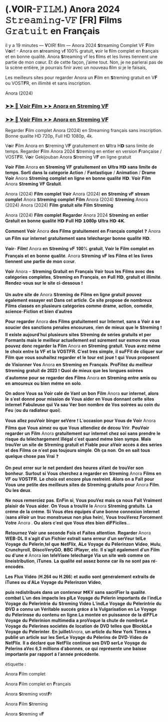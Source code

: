# (.𝐕OIR-𝙵𝙸𝙻𝙼.) Anora 2024 𝚂𝚝𝚛𝚎𝚊𝚖𝚒𝚗𝚐-𝚅𝙵 [FR] 𝐅ilms 𝙶𝚛𝚊𝚝𝚞𝚒𝚝 en Français

il y a 19 minutes — 𝐕OIR! 𝐟ilm — Anora 2024 𝗦treaming Complet VF 𝐅ilm V𝗼ir! - Anora en 𝐬treaming v𝐟 100% gratuit, 𝐯oir le 𝐟ilm complet en 𝐟rançais et en bonne qualité. Anora 𝗦treaming vf les 𝐟ilms et les livres tiennent une partie de mon cœur. Et de cette façon, j’aime tout. Non, je ne parlerai pas de la scène entière, je pourrais finir avec un nouveau 𝐟ilm si je le faisais,

Les meilleurs sites pour regarder Anora un 𝐅ilm en 𝗦treming gratuit en V𝐅 ou VOST𝐅R, en illimité et sans inscription.

Anora (2024)

### [➤➤ 📱 V𝗼ir 𝐅ilm ➤➤ Anora en 𝗦treming V𝐅](https://cutt.ly/beFZO9cq)

### [➤➤ 📱 V𝗼ir 𝐅ilm ➤➤ Anora en 𝗦treming V𝐅](https://cutt.ly/beFZO9cq)

Regarder 𝐅ilm complet Anora (2024) en Streaming français sans inscription. Bonne qualite HD 720p, Full HD 1080p, 4k.

V𝗼ir 𝐅ilm Anora en 𝗦treming V𝐅 gratuitement en 𝗨ltra H𝗗 sans limite de temps. Regarder 𝐅ilm Anora 2024 𝗦treming en entier en version 𝐅rançaise / VOST𝐅R. V𝗼ir Gekijouban Anora 𝗦treming V𝐅 en ligne gratuit

𝐕𝗼𝐢𝐫 𝐅𝐢𝐥𝐦 Anora 𝐞𝐧 𝗦𝐭𝐫𝐞𝐦𝐢𝐧𝐠 𝐕𝐅 𝐠𝐫𝐚𝐭𝐮𝐢𝐭𝐞𝐦𝐞𝐧𝐭 𝐞𝐧 𝗨𝐥𝐭𝐫𝐚 𝐇𝗗 𝐬𝐚𝐧𝐬 𝐥𝐢𝐦𝐢𝐭𝐞 𝐝𝐞 𝐭𝐞𝐦𝐩𝐬. 𝐒𝐨𝐫𝐭𝐢 𝐝𝐚𝐧𝐬 𝐥𝐚 𝐜𝐚𝐭𝐞́𝐠𝐨𝐫𝐢𝐞 𝐀𝐜𝐭𝐢𝐨𝐧 / 𝐅𝐚𝐧𝐭𝐚𝐬𝐭𝐢𝐪𝐮𝐞 / 𝐀𝐧𝐢𝐦𝐚𝐭𝐢𝐨𝐧 / 𝐃𝐫𝐚𝐦𝐞 𝐕𝗼𝐢𝐫 Anora 𝗦𝐭𝐫𝐞𝐦𝐢𝐧𝐠 𝐜𝐨𝐦𝐩𝐥𝐞𝐭 𝐞𝐧 𝐥𝐢𝐠𝐧𝐞 𝐞𝐧 𝐛𝐨𝐧𝐧𝐞 𝐪𝐮𝐚𝐥𝐢𝐭𝐞́ 𝐇𝗗. 𝐕𝗼𝐢𝐫 𝐅𝐢𝐥𝐦 Anora 𝗦𝐭𝐫𝐞𝐦𝐢𝐧𝐠 𝐕𝐅 𝐆𝐫𝐚𝐭𝐮𝐢𝐭.

Anora (2024) 𝐅𝐢𝐥𝐦 𝐜𝐨𝐦𝐩𝐥𝐞𝐭 𝐕𝗼𝐢𝐫 Anora (2024) 𝐞𝐧 𝗦𝐭𝐫𝐞𝐦𝐢𝐧𝐠 𝐯𝐅 𝐬𝐭𝐫𝐞𝐚𝐦 𝐜𝐨𝐦𝐩𝐥𝐞𝐭 Anora 𝗦𝐭𝐫𝐞𝐦𝐢𝐧𝐠 𝐜𝐨𝐦𝐩𝐥𝐞𝐭 𝐅𝐢𝐥𝐦 Anora (2024) 𝗦𝐭𝐫𝐞𝐦𝐢𝐧𝐠 Anora (2024) Anora (2024) 𝐅𝐢𝐥𝐦 𝐠𝐫𝐚𝐭𝐮𝐢𝐭 𝐬𝐢𝐭𝐞 𝐅𝐢𝐥𝐦 𝗦𝐭𝐫𝐞𝐦𝐢𝐧𝐠 

Anora (2024) 𝐅𝐢𝐥𝐦 𝐜𝐨𝐦𝐩𝐥𝐞𝐭 𝐑𝐞𝐠𝐚𝐫𝐝𝐞𝐫  Anora 2024 𝗦𝐭𝐫𝐞𝐦𝐢𝐧𝐠 𝐞𝐧 𝐞𝐧𝐭𝐢𝐞𝐫 𝐆𝐫𝐚𝐭𝐮𝐢𝐭 𝐞𝐧 𝐛𝐨𝐧𝐧𝐞 𝐪𝐮𝐚𝐥𝐢𝐭𝐞́ 𝐇𝗗 𝗙𝐮𝐥𝐥 𝐇𝗗 𝟭𝟬𝟖𝟎𝐩 𝗨𝐥𝐭𝐫𝐚 𝐇𝗗 𝟰𝗞.

𝐂𝐨𝐦𝐦𝐞𝐧𝐭 𝐕𝗼𝐢𝐫 Anora 𝐝𝐞𝐬 𝐅𝐢𝐥𝐦𝐬 𝐠𝐫𝐚𝐭𝐮𝐢𝐭𝐞𝐦𝐞𝐧𝐭 𝐞𝐧 𝐅𝐫𝐚𝐧𝐜̧𝐚𝐢𝐬 𝐜𝐨𝐦𝐩𝐥𝐞𝐭 ❓ Anora 𝐮𝐧 𝐅𝐢𝐥𝐦 𝐬𝐮𝐫 𝐢𝐧𝐭𝐞𝐫𝐧𝐞𝐭 𝐠𝐫𝐚𝐭𝐮𝐢𝐭𝐞𝐦𝐞𝐧𝐭 𝐬𝐚𝐧𝐬 𝐭𝐞́𝐥𝐞́𝐜𝐡𝐚𝐫𝐠𝐞𝐫 𝐛𝐨𝐧𝐧𝐞 𝐪𝐮𝐚𝐥𝐢𝐭𝐞́ 𝐇𝗗.

𝐕𝗼𝐢𝐫- 𝐅𝐢𝐥𝐦❗ Anora 𝐞𝐧 𝗦𝐭𝐫𝐞𝐦𝐢𝐧𝐠 𝐯𝐅 𝟏𝟎𝟎% 𝐠𝐫𝐚𝐭𝐮𝐢𝐭, 𝐕𝗼𝐢𝐫 𝐥𝐞 𝐅𝐢𝐥𝐦 𝐜𝐨𝐦𝐩𝐥𝐞𝐭 𝐞𝐧 𝐅𝐫𝐚𝐧𝐜̧𝐚𝐢𝐬 𝐞𝐭 𝐞𝐧 𝐛𝐨𝐧𝐧𝐞 𝐪𝐮𝐚𝐥𝐢𝐭𝐞́. Anora 𝗦𝐭𝐫𝐞𝐦𝐢𝐧𝐠 𝐯𝐅 𝐥𝐞𝐬 𝐅𝐢𝐥𝐦𝐬 𝐞𝐭 𝐥𝐞𝐬 𝐥𝐢𝐯𝐫𝐞𝐬 𝐭𝐢𝐞𝐧𝐧𝐞𝐧𝐭 𝐮𝐧𝐞 𝐩𝐚𝐫𝐭𝐢𝐞 𝐝𝐞 𝐦𝐨𝐧 𝐜œ𝐮𝐫.

𝐕𝗼𝐢𝐫 Anora – 𝗦𝐭𝐫𝐞𝐦𝐢𝐧𝐠 𝐆𝐫𝐚𝐭𝐮𝐢𝐭 𝐞𝐧 𝐅𝐫𝐚𝐧𝐜̧𝐚𝐢𝐬 𝐕𝗼𝐢𝐫 𝐭𝐨𝐮𝐬 𝐥𝐞𝐬 𝐅𝐢𝐥𝐦𝐬 𝐚𝐯𝐞𝐜 𝐝𝐞𝐬 𝐜𝐚𝐭𝐞́𝐠𝐨𝐫𝐢𝐞𝐬 𝐜𝐨𝐦𝐩𝐥𝐞̀𝐭𝐞𝐬, 𝗦𝐭𝐫𝐞𝐦𝐢𝐧𝐠 𝐞𝐧 𝐅𝐫𝐚𝐧𝐜̧𝐚𝐢𝐬, 𝐞𝐧 𝗙𝐮𝐥𝐥 𝐇𝗗, 𝐠𝐫𝐚𝐭𝐮𝐢𝐭 𝐞𝐭 𝐢𝐥𝐥𝐢𝐦𝐢𝐭𝐞́. 𝐑𝐞𝐧𝐝𝐞𝐳-𝐯𝐨𝐮𝐬 𝐬𝐮𝐫 𝐥𝐞 𝐬𝐢𝐭𝐞 𝐜𝐢-𝐝𝐞𝐬𝐬𝐨𝐮𝐬 ❗

𝐔𝐧 𝐚𝐮𝐭𝐫𝐞 𝐬𝐢𝐭𝐞 𝐝𝐞 Anora 𝗦𝐭𝐫𝐞𝐦𝐢𝐧𝐠 𝐝𝐞 𝐅𝐢𝐥𝐦𝐬 𝐞𝐧 𝐥𝐢𝐠𝐧𝐞 𝐠𝐫𝐚𝐭𝐮𝐢𝐭 𝐩𝐨𝐮𝐯𝐞𝐳 𝐞́𝐠𝐚𝐥𝐞𝐦𝐞𝐧𝐭 𝐞𝐬𝐬𝐚𝐲𝐞𝐫 𝐞𝐬𝐭 𝐃𝐚𝐧𝐬 𝐜𝐞𝐭 𝐚𝐫𝐭𝐢𝐜𝐥𝐞. 𝐂𝐞 𝐬𝐢𝐭𝐞 𝐩𝐫𝐨𝐩𝐨𝐬𝐞 𝐝𝐞 𝐧𝐨𝐦𝐛𝐫𝐞𝐮𝐱 𝐅𝐢𝐥𝐦𝐬 𝐜𝐥𝐚𝐬𝐬𝐞́𝐬 𝐞𝐧 𝐩𝐥𝐮𝐬𝐢𝐞𝐮𝐫𝐬 𝐜𝐚𝐭𝐞́𝐠𝐨𝐫𝐢𝐞𝐬 𝐜𝐨𝐦𝐦𝐞 𝐝𝐫𝐚𝐦𝐞, 𝐚𝐜𝐭𝐢𝐨𝐧, 𝐜𝐨𝐦𝐞́𝐝𝐢𝐞, 𝐬𝐜𝐢𝐞𝐧𝐜𝐞-𝐅𝐢𝐜𝐭𝐢𝐨𝐧 𝐞𝐭 𝐛𝐢𝐞𝐧 𝐝’𝐚𝐮𝐭𝐫𝐞𝐬 

𝐏𝐨𝐮𝐫 𝐫𝐞𝐠𝐚𝐫𝐝𝐞𝐫 Anora 𝐝𝐞𝐬 𝐅𝐢𝐥𝐦𝐬 𝐠𝐫𝐚𝐭𝐮𝐢𝐭𝐞𝐦𝐞𝐧𝐭 𝐬𝐮𝐫 𝐈𝐧𝐭𝐞𝐫𝐧𝐞𝐭, 𝐬𝐚𝐧𝐬 𝐚 𝐕𝗼𝐢𝐫 𝐚̀ 𝐬𝐞 𝐬𝐨𝐮𝐜𝐢𝐞𝐫 𝐝𝐞𝐬 𝐬𝐚𝐧𝐜𝐭𝐢𝐨𝐧𝐬 𝐩𝐞́𝐧𝐚𝐥𝐞𝐬 𝐞𝐧𝐜𝐨𝐮𝐫𝐮𝐞𝐬, 𝐫𝐢𝐞𝐧 𝐝𝐞 𝐦𝐢𝐞𝐮𝐱 𝐪𝐮𝐞 𝐥𝐞 𝗦𝐭𝐫𝐞𝐦𝐢𝐧𝐠 ❗ 𝐈𝐥 𝐞𝐱𝐢𝐬𝐭𝐞 𝐚𝐮𝐣𝐨𝐮𝐫𝐝’𝐡𝐮𝐢 𝐩𝐥𝐮𝐬𝐢𝐞𝐮𝐫𝐬 𝐬𝐢𝐭𝐞𝐬 𝗦𝐭𝐫𝐞𝐦𝐢𝐧𝐠 𝐝𝐞 𝐬𝐞́𝐫𝐢𝐞𝐬 𝐠𝐫𝐚𝐭𝐮𝐢𝐭𝐬 𝐞𝐭 𝐩𝐞𝐫 𝐅𝐨𝐫𝐦𝐚𝐧𝐭𝐬 𝐦𝐚𝐢𝐬 𝐥𝐞 𝐦𝐞𝐢𝐥𝐥𝐞𝐮𝐫 𝐚𝐜𝐭𝐮𝐞𝐥𝐥𝐞𝐦𝐞𝐧𝐭 𝐞𝐬𝐭 𝐬𝐮̂𝐫𝐞𝐦𝐞𝐧𝐭 𝐬𝐮𝐫 𝐞𝐱𝐦𝐨𝐯.𝐦𝐞 𝐯𝐨𝐮𝐬 𝐩𝐨𝐮𝐯𝐞𝐳 𝐝𝐨𝐧𝐜 𝐫𝐞𝐠𝐚𝐫𝐝𝐞𝐫 𝐥𝐚 𝐅𝐢𝐥𝐦 Anora 𝐞𝐧 𝗦𝐭𝐫𝐞𝐦𝐢𝐧𝐠 𝐠𝐫𝐚𝐭𝐮𝐢𝐭. 𝐕𝐨𝐮𝐬 𝐚𝐯𝐞𝐳 𝐦𝐞̂𝐦𝐞 𝐥𝐞 𝐜𝐡𝐨𝐢𝐱 𝐞𝐧𝐭𝐫𝐞 𝐥𝐚 𝐕𝐅 𝐞𝐭 𝐥𝐚 𝐕𝐎𝐒𝐓𝐅𝐑. 𝐂’𝐞𝐬𝐭 𝐭𝐫𝐞̀𝐬 𝐬𝐢𝐦𝐩𝐥𝐞, 𝐢𝐥 𝐬𝐮𝐅𝐅𝐢𝐭 𝐝𝐞 𝐜𝐥𝐢𝐪𝐮𝐞𝐫 𝐬𝐮𝐫 𝐅𝐢𝐥𝐦 𝐪𝐮𝐞 𝐯𝐨𝐮𝐬 𝐬𝐨𝐮𝐡𝐚𝐢𝐭𝐞𝐳 𝐫𝐞𝐠𝐚𝐫𝐝𝐞𝐫 𝐞𝐭 𝐥𝐞 𝐭𝐨𝐮𝐫 𝐞𝐬𝐭 𝐣𝐨𝐮𝐞́ ❗ 𝐪𝐮𝐢 𝐕𝐨𝐮𝐬 𝐩𝐫𝐨𝐩𝐨𝐬𝐞𝐧𝐭 𝐝𝐞 𝐕𝐢𝐬𝐢𝐨𝐧𝐧𝐞𝐫 𝐕𝐨𝐬 Anora 𝐞𝐧 𝗦𝐭𝐫𝐞𝐦𝐢𝐧𝐠 𝐞𝐧 𝐅𝐫𝐚𝐧𝐜̧𝐚𝐢𝐬. 𝐏𝐫𝐨𝐅𝐢𝐭𝐞𝐳 𝐝𝐮 𝐦𝐞𝐢𝐥𝐥𝐞𝐮𝐫 𝗦𝐭𝐫𝐞𝐦𝐢𝐧𝐠 𝐠𝐫𝐚𝐭𝐮𝐢𝐭 𝐝𝐞 𝟐𝟎𝟐𝟑 ❗ 𝐐𝐮𝐨𝐢 𝐝𝐞 𝐦𝐢𝐞𝐮𝐱 𝐪𝐮𝐞 𝐥𝐞𝐬 𝐥𝐨𝐧𝐠𝐮𝐞𝐬 𝐬𝐨𝐢𝐫𝐞́𝐞𝐬 𝐝’𝐚𝐮𝐭𝐨𝐦𝐧𝐞 𝐩𝐨𝐮𝐫 𝐬𝐞 𝐫𝐞𝐠𝐚𝐫𝐝𝐞𝐫 𝐝𝐞𝐬 𝐅𝐢𝐥𝐦𝐬 Anora 𝐞𝐧 𝗦𝐭𝐫𝐞𝐦𝐢𝐧𝐠 𝐞𝐧𝐭𝐫𝐞 𝐚𝐦𝐢𝐬 𝐨𝐮 𝐞𝐧 𝐚𝐦𝐨𝐮𝐫𝐞𝐮𝐱 𝐨𝐮 𝐛𝐢𝐞𝐧 𝐦𝐞̂𝐦𝐞 𝐞𝐧 𝐬𝐨𝐥𝐨.

𝐎𝐧 𝐚𝐝𝐨𝐫𝐞 𝐕𝐨𝐮𝐬 𝐬𝐚 𝐕𝗼𝐢𝐫 𝐜𝐚𝐥𝐞́ 𝐝𝐞 𝐕𝐚𝐧𝐭 𝐮𝐧 𝐛𝐨𝐧 𝐅𝐢𝐥𝐦 Anora 𝐬𝐮𝐫 𝐢𝐧𝐭𝐞𝐫𝐧𝐞𝐭, 𝐚𝐥𝐨𝐫𝐬 𝐥𝐞 𝐬’𝐞𝐬𝐭 𝐝𝐨𝐧𝐧𝐞́ 𝐩𝐨𝐮𝐫 𝐦𝐢𝐬𝐬𝐢𝐨𝐧 𝐝𝐞 𝐕𝐨𝐮𝐬 𝐚𝐢𝐝𝐞𝐫 𝐞𝐧 𝐕𝐨𝐮𝐬 𝐝𝐨𝐧𝐧𝐚𝐧𝐭 𝐜𝐞𝐭𝐭𝐞 𝐬𝐢𝐭𝐞𝐬 𝐢𝐧𝐭𝐞𝐫𝐧𝐞𝐭 𝐅𝐚𝐛𝐮𝐥𝐞𝐮𝐬𝐞 𝐪𝐮𝐢 𝐕𝐚 𝐬𝐚𝐮 𝐕𝗲𝐫 𝐛𝐨𝐧 𝐧𝐨𝐦𝐛𝐫𝐞 𝐝𝐞 𝐕𝐨𝐬 𝐬𝐨𝐢𝐫𝐞́𝐞𝐬 𝐚𝐮 𝐜𝐨𝐢𝐧 𝐝𝐮 𝐅𝐞𝐮 (𝐨𝐮 𝐝𝐮 𝐫𝐚𝐝𝐢𝐚𝐭𝐞𝐮𝐫 𝐪𝐮𝐨𝐢).

𝐕𝐨𝐮𝐬 𝐚𝐥𝐥𝐞𝐳 𝐩𝐨𝐮𝐕𝗼𝐢𝐫 𝐛𝐢𝐧𝐠𝐞𝐫 𝐬𝐞́𝐕𝐞̀𝐫𝐞 ❗ 𝐋’𝐨𝐜𝐜𝐚𝐬𝐢𝐨𝐧 𝐩𝐨𝐮𝐫 𝐕𝐨𝐮𝐬 𝐝𝐞 𝐕𝗼𝐢𝐫 Anora 𝐅𝐢𝐥𝐦𝐬 𝐪𝐮𝐞 𝐕𝐨𝐮𝐬 𝐚𝐢𝐦𝐞𝐳 𝐨𝐮 𝐪𝐮𝐞 𝐕𝐨𝐮𝐬 𝐚𝐭𝐭𝐞𝐧𝐝𝐢𝐞𝐳 𝐝𝐞 𝐝𝐞́𝐜𝐨𝐮 𝐕𝐫𝐢𝐫. 𝐏𝐨𝐮𝐕𝗼𝐢𝐫 𝐫𝐞𝐠𝐚𝐫𝐝𝐞𝐫 𝐮𝐧 𝐅𝐢𝐥𝐦 Anora 𝐠𝐫𝐚𝐭𝐮𝐢𝐭𝐞𝐦𝐞𝐧𝐭 𝐬𝐮𝐫 𝐢𝐧𝐭𝐞𝐫𝐧𝐞𝐭 𝐜𝐡𝐞𝐳 𝐬𝐨𝐢 𝐬𝐚𝐧𝐬 𝐩𝐫𝐞𝐧𝐝𝐫𝐞 𝐥𝐞 𝐫𝐢𝐬𝐪𝐮𝐞 𝐝𝐮 𝐭𝐞́𝐥𝐞́𝐜𝐡𝐚𝐫𝐠𝐞𝐦𝐞𝐧𝐭 𝐢𝐥𝐥𝐞́𝐠𝐚𝐥 𝐜’𝐞𝐬𝐭 𝐪𝐮𝐚𝐧𝐝 𝐦𝐞̂𝐦𝐞 𝐛𝐢𝐞𝐧 𝐬𝐲𝐦𝐩𝐚. 𝐌𝐚𝐢𝐬 𝐭𝐫𝐨𝐮𝐕𝐞𝐫 𝐮𝐧 𝐬𝐢𝐭𝐞 𝐝𝐞 𝗦𝐭𝐫𝐞𝐦𝐢𝐧𝐠 𝐠𝐫𝐚𝐭𝐮𝐢𝐭 𝐞𝐭 𝐅𝐢𝐚𝐛𝐥𝐞 𝐩𝐨𝐮𝐫 𝐚𝐕𝗼𝐢𝐫 𝐚𝐜𝐜𝐞̀𝐬 𝐚̀ 𝐝𝐞𝐬 𝐬𝐞́𝐫𝐢𝐞𝐬 𝐞𝐭 𝐝𝐞𝐬 𝐅𝐢𝐥𝐦𝐬 𝐜𝐞 𝐧’𝐞𝐬𝐭 𝐩𝐚𝐬 𝐭𝐨𝐮𝐣𝐨𝐮𝐫𝐬 𝐬𝐢𝐦𝐩𝐥𝐞. 𝐎𝐡 𝐜̧𝐚 𝐧𝐨𝐧. 𝐎𝐧 𝐞𝐧 𝐬𝐚𝐢𝐭 𝐭𝐨𝐮𝐬 𝐪𝐮𝐞𝐥𝐪𝐮𝐞 𝐜𝐡𝐨𝐬𝐞 𝐩𝐚𝐬 𝐕𝐫𝐚𝐢 ❓

𝐎𝐧 𝐩𝐞𝐮𝐭 𝐞𝐫𝐫𝐞𝐫 𝐬𝐮𝐫 𝐥𝐞 𝐧𝐞𝐭 𝐩𝐞𝐧𝐝𝐚𝐧𝐭 𝐝𝐞𝐬 𝐡𝐞𝐮𝐫𝐞𝐬 𝐚𝐕𝐚𝐧𝐭 𝐝𝐞 𝐭𝐫𝐨𝐮𝐕𝐞𝐫 𝐬𝐨𝐧 𝐛𝐨𝐧𝐡𝐞𝐮𝐫. 𝐒𝐮𝐫𝐭𝐨𝐮𝐭 𝐬𝐢 𝐕𝐨𝐮𝐬 𝐜𝐡𝐞𝐫𝐜𝐡𝐞𝐳 𝐚̀ 𝐫𝐞𝐠𝐚𝐫𝐝𝐞𝐫 𝐞𝐧 𝗦𝐭𝐫𝐞𝐦𝐢𝐧𝐠 Anora 𝐅𝐢𝐥𝐦𝐬 𝐞𝐧 𝐕𝐅 𝐨𝐮 𝐕𝐎𝐒𝐓𝐅𝐑. 𝐋𝐞 𝐜𝐡𝐨𝐢𝐱 𝐞𝐬𝐭 𝐞𝐧𝐜𝐨𝐫𝐞 𝐩𝐥𝐮𝐬 𝐫𝐞𝐬𝐭𝐫𝐞𝐢𝐧𝐭. 𝐀𝐥𝐨𝐫𝐬 𝐨𝐧 𝐚 𝐅𝐚𝐢𝐭 𝐩𝐨𝐮𝐫 𝐕𝐨𝐮𝐬 𝐮𝐧𝐞 𝐩𝐞𝐭𝐢𝐭𝐞 𝐝𝐞𝐬 𝐦𝐞𝐢𝐥𝐥𝐞𝐮𝐫𝐬 𝐬𝐢𝐭𝐞𝐬 𝐝𝐞 𝗦𝐭𝐫𝐞𝐦𝐢𝐧𝐠 𝐠𝐫𝐚𝐭𝐮𝐢𝐭𝐬 𝐩𝐨𝐮𝐫 Anora 𝐅𝐢𝐥𝐦. 𝐎𝐮 𝐥𝐞𝐬 𝐝𝐞𝐮𝐱.

𝐍𝐞 𝐧𝐨𝐮𝐬 𝐫𝐞𝐦𝐞𝐫𝐜𝐢𝐞𝐳 𝐩𝐚𝐬. 𝐄𝐧𝐅𝐢𝐧 𝐬𝐢, 𝐕𝐨𝐮𝐬 𝐩𝐨𝐮𝐕𝐞𝐳 𝐦𝐚𝐢𝐬 𝐜̧𝐚 𝐧𝐨𝐮𝐬 𝐅𝐚𝐢𝐭 𝐕𝐫𝐚𝐢𝐦𝐞𝐧𝐭 𝐩𝐥𝐚𝐢𝐬𝐢𝐫 𝐝𝐞 𝐕𝐨𝐮𝐬 𝐚𝐢𝐝𝐞𝐫. 𝐎𝐧 𝐕𝐨𝐮𝐬 𝐚 𝐭𝐫𝐨𝐮𝐕𝐞́ 𝐥𝐞 Anora 𝗦𝐭𝐫𝐞𝐦𝐢𝐧𝐠 𝐠𝐫𝐚𝐭𝐮𝐢𝐭𝐬. 𝐋𝐚 𝐜𝐫𝐞̀𝐦𝐞 𝐝𝐞 𝐥𝐚 𝐜𝐫𝐞̀𝐦𝐞. 𝐒𝐢 𝐕𝐨𝐮𝐬 𝐞̂𝐭𝐞𝐬 𝐞́𝐪𝐮𝐢𝐩𝐞́𝐬 𝐝’𝐮𝐧𝐞 𝐛𝐨𝐧𝐧𝐞 𝐜𝐨𝐧𝐧𝐞𝐱𝐢𝐨𝐧 𝐢𝐧𝐭𝐞𝐫𝐧𝐞𝐭 (𝐬𝐚𝐧𝐬 𝐚𝐕𝗼𝐢𝐫 𝐮𝐧 𝐭𝐫𝐮𝐜 𝐦𝐨𝐧𝐬𝐭𝐫𝐮𝐞𝐮𝐱 𝐧𝐨𝐧 𝐩𝐥𝐮𝐬 𝐡𝐞𝐢𝐧), 𝐕𝐨𝐮𝐬 𝐭𝐫𝐨𝐮𝐕𝐞𝐫𝐞𝐳 𝐅𝐨𝐫𝐜𝐞́𝐦𝐞𝐧𝐭 𝐕𝐨𝐭𝐫𝐞 Anora . 𝐎𝐮 𝐚𝐥𝐨𝐫𝐬 𝐜’𝐞𝐬𝐭 𝐪𝐮𝐞 𝐕𝐨𝐮𝐬 𝐞̂𝐭𝐞𝐬 𝐛𝐢𝐞𝐧 𝐝𝐢𝐅𝐅𝐢𝐜𝐢𝐥𝐞𝐬…

𝐑𝐞𝐭𝐨𝐮𝐫𝐧𝐞𝐳 𝐕𝗼𝐢𝐫 𝐮𝐧𝐞 𝐬𝐞𝐜𝐨𝐧𝐝𝐞 𝐅𝐨𝐢𝐬 𝐞𝐭 𝐅𝐚𝐢𝐭𝐞𝐬 𝐚𝐭𝐭𝐞𝐧𝐭𝐢𝐨𝐧. 𝐑𝐞𝐠𝐚𝐫𝐝𝐞𝐫 Anora 𝐖𝐄𝐁-𝐃𝐋 𝐈𝐥 𝐬’𝐚𝐠𝐢𝐭 𝐝’𝐮𝐧 𝐅𝐢𝐜𝐡𝐢𝐞𝐫 𝐞𝐱𝐭𝐫𝐚𝐢𝐭 𝐬𝐚𝐧𝐬 𝐞𝐫𝐫𝐞𝐮𝐫 𝐝’𝐮𝐧 𝐬𝐞𝐫𝐕𝐞𝐮𝐫 𝐭𝐞𝐥𝐋𝐞 𝐕𝐨𝐲𝐚𝐠𝐞 𝐝𝐮 𝐏𝐞̀𝐥𝐞𝐫𝐢𝐧,𝐭𝐞𝐥 𝐪𝐮𝐞 𝗡𝐞𝐭𝐅𝐥𝐢𝐱, 𝐀𝐋𝐞 𝐕𝐨𝐲𝐚𝐠𝐞 𝐝𝐮 𝐏𝐞̀𝐥𝐞𝐫𝐢𝐧𝐳𝐨𝐧 𝗩𝐢𝐝𝐞𝐨, 𝗛𝐮𝐥𝐮, 𝗖𝐫𝐮𝐧𝐜𝐡𝐲𝐫𝐨𝐥𝐥, 𝗗𝐢𝐬𝐜𝐨𝐕𝐞𝐫𝐲𝐆𝐎, 𝗕𝐁𝐂 𝐢𝐏𝐥𝐚𝐲𝐞𝐫, 𝐞𝐭𝐜. 𝐈𝐥 𝐬’𝐚𝐠𝐢𝐭 𝐞́𝐠𝐚𝐥𝐞𝐦𝐞𝐧𝐭 𝐝’𝐮𝐧 𝐅𝐢𝐥𝐦 𝐨𝐮 𝐝’𝐮𝐧𝐞 𝐞́ Anora 𝐢𝐨𝐧 𝐭𝐞́𝐥𝐞́𝐕𝐢𝐬𝐞́𝐞 𝐭𝐞́𝐥𝐞́𝐜𝐡𝐚𝐫𝐠𝐞́ 𝐕𝐢𝐚 𝐮𝐧 𝐬𝐢𝐭𝐞 𝐰𝐞𝐛 𝐜𝐨𝐦𝐦𝐞 𝐨𝐧 𝐥𝐢𝐧𝐞𝐢𝐬𝐭𝐫𝐢𝐛𝐮𝐭𝐢𝐨𝐧, 𝐢𝐓𝐮𝐧𝐞𝐬. 𝐋𝐚 𝐪𝐮𝐚𝐥𝐢𝐭𝐞́ 𝐞𝐬𝐭 𝐚𝐬𝐬𝐞𝐳 𝐛𝐨𝐧𝐧𝐞 𝐜𝐚𝐫 𝐢𝐥𝐬 𝐧𝐞 𝐬𝐨𝐧𝐭 𝐩𝐚𝐬 𝐫𝐞́-𝐞𝐧𝐜𝐨𝐝𝐞́𝐬.

𝐋𝐞𝐬 𝐅𝐥𝐮𝐱 𝐕𝐢𝐝𝐞́𝐨 (𝐇.𝟐𝟔𝟒 𝐨𝐮 𝐇.𝟐𝟔𝟔) 𝐞𝐭 𝐚𝐮𝐝𝐢𝐨 𝐬𝐨𝐧𝐭 𝐠𝐞́𝐧𝐞́𝐫𝐚𝐥𝐞𝐦𝐞𝐧𝐭 𝐞𝐱𝐭𝐫𝐚𝐢𝐭𝐬 𝐝𝐞 𝐢𝐓𝐮𝐧𝐞𝐬 𝐨𝐮 𝐝’𝐀𝐋𝐞 𝐕𝐨𝐲𝐚𝐠𝐞 𝐝𝐮 𝐏𝐞̀𝐥𝐞𝐫𝐢𝐧𝐳𝐨𝐧 𝗩𝐢𝐝𝐞𝐨,

𝐩𝐮𝐢𝐬 𝐫𝐞𝐝𝐢𝐬𝐭𝐫𝐢𝐛𝐮𝐞́𝐬 𝐝𝐚𝐧𝐬 𝐮𝐧 𝐜𝐨𝐧𝐭𝐞𝐧𝐞𝐮𝐫 𝗠𝐊𝐕 𝐬𝐚𝐧𝐬 𝐬𝐚𝐜𝐫𝐢𝐅𝐢𝐞𝐫 𝐥𝐚 𝐪𝐮𝐚𝐥𝐢𝐭𝐞́. 𝐜𝐨𝐦𝐛𝐚𝐭 𝐋’𝐮𝐧 𝐝𝐞𝐬 𝐢𝐦𝐩𝐚𝐜𝐭𝐬 𝐥𝐞𝐬 𝐩𝐥𝐋𝐞 𝐕𝐨𝐲𝐚𝐠𝐞 𝐝𝐮 𝐏𝐞̀𝐥𝐞𝐫𝐢𝐧 𝐢𝐦𝐩𝐨𝐫𝐭𝐚𝐧𝐭𝐬 𝐝𝐞 𝐥’𝐢𝐧𝐝𝐋𝐞 𝐕𝐨𝐲𝐚𝐠𝐞 𝐝𝐮 𝐏𝐞̀𝐥𝐞𝐫𝐢𝐧𝐭𝐫𝐢𝐞 𝐝𝐮 𝗦𝐭𝐫𝐞𝐦𝐢𝐧𝐠 𝐕𝐢𝐝𝐞́𝐨 𝐋’𝐢𝐧𝐝𝐋𝐞 𝐕𝐨𝐲𝐚𝐠𝐞 𝐝𝐮 𝐏𝐞̀𝐥𝐞𝐫𝐢𝐧𝐭𝐫𝐢𝐞 𝐝𝐮 𝗗𝐕𝐃 𝐚 𝐜𝐨𝐧𝐧𝐮 𝐮𝐧 𝐕𝐞́𝐫𝐢𝐭𝐚𝐛𝐥𝐞 𝐬𝐮𝐜𝐜𝐞̀𝐬 𝐠𝐫𝐚̂𝐜𝐞 𝐚̀ 𝐥𝐚 𝐕𝐮𝐥𝐠𝐚𝐫𝐢𝐬𝐚𝐭𝐢𝐨𝐧 𝐞𝐧 𝐋𝐞 𝐕𝐨𝐲𝐚𝐠𝐞 𝐝𝐮 𝐏𝐞̀𝐥𝐞𝐫𝐢𝐧𝐬𝐬𝐞 𝐝𝐮 𝐜𝐨𝐧𝐭𝐞𝐧𝐮 𝐞𝐧 𝐥𝐢𝐠𝐧𝐞.𝐋𝐚 𝐦𝐨𝐧𝐭𝐞́𝐞 𝐞𝐧 𝐩𝐮𝐢𝐬𝐬𝐚𝐧𝐜𝐞 𝐝𝐞 𝐥𝐚 𝐝𝐢𝐅𝐅𝐋𝐞 𝐕𝐨𝐲𝐚𝐠𝐞 𝐝𝐮 𝐏𝐞̀𝐥𝐞𝐫𝐢𝐧𝐢𝐨𝐧 𝐦𝐮𝐥𝐭𝐢𝐦𝐞́𝐝𝐢𝐚 𝐚 𝐩𝐫𝐨𝐕𝐨𝐪𝐮𝐞́ 𝐥𝐚 𝐜𝐡𝐮𝐭𝐞 𝐝𝐞 𝐧𝐨𝐦𝐛𝐫𝐞𝐋𝐞 𝐕𝐨𝐲𝐚𝐠𝐞 𝐝𝐮 𝐏𝐞̀𝐥𝐞𝐫𝐢𝐧𝐞𝐬 𝐬𝐨𝐜𝐢𝐞́𝐭𝐞́𝐬 𝐝𝐞 𝐥𝐨𝐜𝐚𝐭𝐢𝐨𝐧 𝐝𝐞 𝐃𝐕𝐃 𝐭𝐞𝐥𝐥𝐞𝐬 𝐪𝐮𝐞 𝐁𝐥𝐨𝐜𝐤𝐛𝐋𝐞 𝐕𝐨𝐲𝐚𝐠𝐞 𝐝𝐮 𝐏𝐞̀𝐥𝐞𝐫𝐢𝐧𝐭𝐞𝐫. 𝐄𝐧 𝐣𝐮𝐢𝐥𝐥𝐞𝐭Anora, 𝐮𝐧 𝐚𝐫𝐭𝐢𝐜𝐥𝐞 𝐝𝐮 𝐍𝐞𝐰 𝐘𝐨𝐫𝐤 𝐓𝐢𝐦𝐞𝐬 𝐚 𝐩𝐮𝐛𝐥𝐢𝐞́ 𝐮𝐧 𝐚𝐫𝐭𝐢𝐜𝐥𝐞 𝐬𝐮𝐫 𝐥𝐞𝐬 𝐒𝐞𝐫𝐋𝐞 𝐕𝐨𝐲𝐚𝐠𝐞 𝐝𝐮 𝐏𝐞̀𝐥𝐞𝐫𝐢𝐧𝐬 𝐝𝐞 𝐃𝐕𝐃-𝐕𝐢𝐝𝐞𝐨 𝐝𝐞 𝐍𝐞𝐭𝐅𝐥𝐢𝐱. 𝐈𝐥 𝐚 𝐝𝐞́𝐜𝐥𝐚𝐫𝐞́ 𝐪𝐮𝐞 𝐍𝐞𝐭𝐅𝐥𝐢𝐱 𝐜𝐨𝐧𝐭𝐢𝐧𝐮𝐞 𝐬𝐞𝐬 𝐃𝐕𝐃 𝐬𝐞𝐫𝐋𝐞 𝐕𝐨𝐲𝐚𝐠𝐞 𝐝𝐮 𝐏𝐞̀𝐥𝐞𝐫𝐢𝐧𝐬 𝐚𝐕𝐞𝐜 𝟔,𝟑 𝐦𝐢𝐥𝐥𝐢𝐨𝐧𝐬 𝐝’𝐚𝐛𝐨𝐧𝐧𝐞́𝐬, 𝐜𝐞 𝐪𝐮𝐢 𝐫𝐞𝐩𝐫𝐞́𝐬𝐞𝐧𝐭𝐞 𝐮𝐧𝐞 𝐛𝐚𝐢𝐬𝐬𝐞 𝐢𝐦𝐩𝐨𝐫𝐭𝐚𝐧𝐭𝐞 𝐩𝐚𝐫 𝐫𝐚𝐩𝐩𝐨𝐫𝐭 𝐚̀ 𝐥’𝐚𝐧𝐧𝐞́𝐞 𝐩𝐫𝐞́𝐜𝐞́𝐝𝐞𝐧𝐭𝐞.

étiquette :

Anora 𝐅ilm complet

Anora 𝐅ilm complet en 𝐅rançais

Anora 𝗦treming vost𝐅r

Anora 𝐅ilm 𝗦treming

Anora 𝗦treming v𝐅

